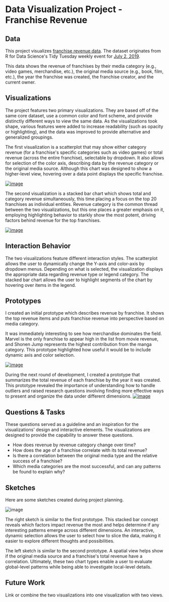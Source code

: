# Data Visualization Project - Franchise Revenue

## Data
This project visualizes [franchise revenue data](https://gist.github.com/vwm/1598b47bed8c5ecdd18dea2fb52680f4/#file-readme-md).  The dataset originates from R for Data Science's Tidy Tuesday weekly event for [July 2, 2019](https://github.com/rfordatascience/tidytuesday/tree/master/data/2019/2019-07-02).

This data shows the revenue of franchises by their media category (e.g., video games, merchandise, etc.), the original media source (e.g., book, film, etc.), the year the franchise was created, the franchise creator, and the current owner.

## Visualizations
The project features two primary visualizations.  They are based off of the same core dataset, use a common color and font scheme, and provide distinctly different ways to view the same data.  As the visualizations took shape, various features were added to increase readability (such as opacity or highlighting), and the data was improved to provide alternative and generalized groupings.

The first visualization is a scatterplot that may show either category revenue (for a franchise's specific categories such as video games) or total revenue (across the entire franchise), selectable by dropdown. It also allows for selection of the color axis, describing data by the revenue category or the original media source.  Although this chart was designed to show a higher-level view, hovering over a data point displays the specific franchise.

[![image](https://user-images.githubusercontent.com/2779058/67863072-97acdd80-faf9-11e9-9058-4820fb5180ec.png)](https://beta.vizhub.com/vwm/b10862248c7b49458b927c4fef9010ae)

The second visualization is a stacked bar chart which shows total and category revenue simultaneously, this time placing a focus on the top 20 franchises as individual entities.  Revenue category is the common thread between the two visualizations, but this one places a greater emphasis on it, employing highlighting behavior to starkly show the most potent, driving factors behind revenue for the top franchises.

[![image](https://user-images.githubusercontent.com/2779058/67863120-af846180-faf9-11e9-812c-f1168e5be031.png)](https://beta.vizhub.com/vwm/649f76cf8fdf41f4ae26bea25b2fbac8)

## Interaction Behavior
The two visualizations feature different interaction styles.  The scatterplot allows the user to dynamically change the Y-axis and color-axis by dropdown menus.  Depending on what is selected, the visualization displays the appropriate data regarding revenue type or legend category.  The stacked bar chart allows the user to highlight segments of the chart by hovering over items in the legend.

## Prototypes
I created an initial prototype which describes revenue by franchise.  It shows the top revenue items and puts franchise revenue into perspective based on media category.

It was immediately interesting to see how merchandise dominates the field. Marvel is the only franchise to appear high in the list from movie revenue, and Shonen Jump represents the highest contribution from the manga category.  This prototype highlighted how useful it would be to include dynamic axis and color selection.

[![image](https://user-images.githubusercontent.com/2779058/65630273-18306980-dfa3-11e9-933f-976104996302.png)](https://beta.vizhub.com/vwm/880af0e6afe24609b87ca5a18faa8a9e)

During the next round of development, I created a prototype that summarizes the total revenue of each franchise by the year it was created.  This prototype revealed the importance of understanding how to handle outliers and raised research questions involving finding more effective ways to present and organize the data under different dimensions.
[![image](https://user-images.githubusercontent.com/2779058/65630754-ff748380-dfa3-11e9-87f7-fbff2ea2b53b.png)](https://beta.vizhub.com/vwm/e99d07afaf75445b8edb3788056b8644)

## Questions & Tasks
These questions served as a guideline and an inspiration for the visualizations' design and interactive elements.  The visualizations are designed to provide the capability to answer these questions.
* How does revenue by revenue category change over time?
* How does the age of a franchise correlate with its total revenue?
* Is there a correlation between the original media type and the relative success of a franchise?
* Which media categories are the most successful, and can any patterns be found to explain why?

## Sketches
Here are some sketches created during project planning.

![image](https://user-images.githubusercontent.com/2779058/65631329-52026f80-dfa5-11e9-8e27-b4a571972155.png)


The right sketch is similar to the first prototype.  This stacked bar concept reveals which factors impact revenue the most and helps determine if any interesting patterns emerge across different dimensions.  An interactive, dynamic selection allows the user to select how to slice the data, making it easier to explore different thoughts and possibilities.

The left sketch is similar to the second prototype.  A spatial view helps show if the original media source and a franchise's total revenue have a correlation.  Ultimately, these two chart types enable a user to evaluate global-level patterns while being able to investigate local-level details.

## Future Work
Link or combine the two visualizations into one visualization with two views.
